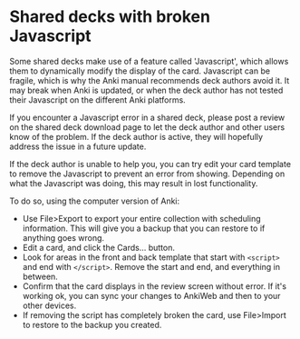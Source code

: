 # Shared decks with broken Javascript

Some shared decks make use of a feature called 'Javascript', which allows them to dynamically modify the display of the card. Javascript can be fragile, which is why the Anki manual recommends deck authors avoid it. It may break when Anki is updated, or when the deck author has not tested their Javascript on the different Anki platforms.

If you encounter a Javascript error in a shared deck, please post a review on the shared deck download page to let the deck author and other users know of the problem. If the deck author is active, they will hopefully address
the issue in a future update.

If the deck author is unable to help you, you can try edit your card template to remove the Javascript to prevent an error from showing. Depending on what the Javascript was doing, this may result in lost functionality.

To do so, using the computer version of Anki:

- Use File>Export to export your entire collection with scheduling information. This will give you a backup that you can restore to if anything goes wrong.
- Edit a card, and click the Cards... button.
- Look for areas in the front and back template that start with `<script>` and end with `</script>`. Remove the start and end, and everything in between.
- Confirm that the card displays in the review screen without error. If it's working ok, you can sync your changes to AnkiWeb and then to your other devices.
- If removing the script has completely broken the card, use File>Import to restore to the backup you created.
